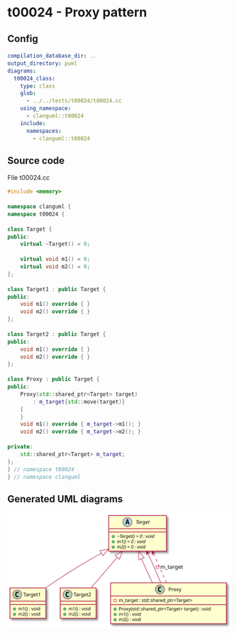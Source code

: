 # t00024 - Proxy pattern
## Config
```yaml
compilation_database_dir: ..
output_directory: puml
diagrams:
  t00024_class:
    type: class
    glob:
      - ../../tests/t00024/t00024.cc
    using_namespace:
      - clanguml::t00024
    include:
      namespaces:
        - clanguml::t00024

```
## Source code
File t00024.cc
```cpp
#include <memory>

namespace clanguml {
namespace t00024 {

class Target {
public:
    virtual ~Target() = 0;

    virtual void m1() = 0;
    virtual void m2() = 0;
};

class Target1 : public Target {
public:
    void m1() override { }
    void m2() override { }
};

class Target2 : public Target {
public:
    void m1() override { }
    void m2() override { }
};

class Proxy : public Target {
public:
    Proxy(std::shared_ptr<Target> target)
        : m_target{std::move(target)}
    {
    }
    void m1() override { m_target->m1(); }
    void m2() override { m_target->m2(); }

private:
    std::shared_ptr<Target> m_target;
};
} // namespace t00024
} // namespace clanguml

```
## Generated UML diagrams
![t00024_class](./t00024_class.svg "Proxy pattern")
